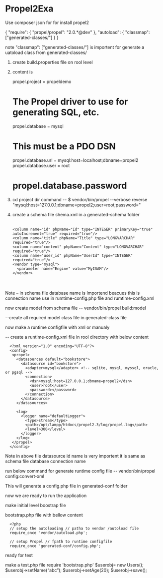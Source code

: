 Propel2Exa
==========

Use   composer json for  for install propel2


{
   "require": {
       "propel/propel": "2.0.*@dev"
   },
   "autoload": { 
        "classmap": ["generated-classes/"] 
   } 
}


note "classmap": ["generated-classes/"]  is  importent for generate a uatoload class from generated-classes/


  1. create build.properties file on rool  level
  2. content is
      
      propel.project = propeldemo
      # The Propel driver to use for generating SQL, etc.
      propel.database = mysql
      
      # This must be a PDO DSN
      propel.database.url = mysql:host=localhost;dbname=propel2
      propel.database.user = root
      # propel.database.password #

  3.  cd project dir
    command 
    -- $ vendor/bin/propel --verbose reverse "mysql:host=127.0.0.1;dbname=propel2;user=root;password=" 
    
4. create a schema file shema.xml in a generated-schema folder

    
    <?xml version="1.0" encoding="utf-8"?>
    <database name="bookstore" defaultIdMethod="native" defaultPhpNamingMethod="underscore">
     <table name="groups" idMethod="native" phpName="Groups">
       <column name="id" phpName="Id" type="INTEGER" primaryKey="true" autoIncrement="true" required="true"/>
       <column name="name" phpName="Name" type="VARCHAR" size="100" required="true"/>
       <vendor type="mysql">
         <parameter name="Engine" value="InnoDB"/>
       </vendor>
     </table>
     <table name="posts" idMethod="native" phpName="Posts">
    
       <column name="id" phpName="Id" type="INTEGER" primaryKey="true" autoIncrement="true" required="true"/>
       <column name="title" phpName="Title" type="LONGVARCHAR" required="true"/>
       <column name="content" phpName="Content" type="LONGVARCHAR" required="true"/>
       <column name="user_id" phpName="UserId" type="INTEGER" required="true"/>
       <vendor type="mysql">
         <parameter name="Engine" value="MyISAM"/>
       </vendor>
     </table>
     <table name="users" idMethod="native" phpName="Users">
       <column name="id" phpName="Id" type="INTEGER" primaryKey="true" autoIncrement="true" required="true"/>
       <column name="name" phpName="Name" type="VARCHAR" size="200" required="true"/>
       <column name="age" phpName="Age" type="VARCHAR" size="50" required="true"/>
       <column name="email" phpName="Email" type="VARCHAR" size="200" required="true"/>
       <vendor type="mysql">
         <parameter name="Engine" value="InnoDB"/>
       </vendor>
     </table>
    </database>



Note – in schema file database  name is Importend beacues this is connection name use in rumtime-config.php file and  rumtime-config.xml


now create model from schema file
-- vendor/bin/propel build:model


--create all required model class file in  generated-class file


now make a runtime configfile with xml or manualy 

-- create a runtime-config.xml file in rool directory  with below content

      
      <?xml version="1.0" encoding="UTF-8"?>
      <config>
       <propel> 
         <datasources default="bookstore">
           <datasource id="bookstore">
             <adapter>mysql</adapter> <!-- sqlite, mysql, myssql, oracle, or pgsql -->
             <connection>
               <dsn>mysql:host=127.0.0.1;dbname=propel2</dsn>
               <user>root</user>
               <password></password>
             </connection>
           </datasource>
         </datasources>
      
         <log>
           <logger name="defaultLogger">
             <type>stream</type>
             <path>/opt/lampp/htdocs/propel2.3/log/propel.log</path>
             <level>300</level>
           </logger>
         </log>
       </propel>
      </config>

 Note   in above file datasource id name is very importent it is same as schema file database  connection name 



run below command for generate
runtime config file 
-- vendor/bin/propel config:convert-xml

This will generate a config.php file in generated-conf folder 


now  we are ready to run the application 


make initial level boostrap file 

bootstrap.php  file  with bellow content 


      <?php
      // setup the autoloading // patha to vendor /autoload file 
      require_once 'vendor/autoload.php';
      
      // setup Propel // fpath to runtime configfile 
      require_once 'generated-conf/config.php';



ready for test 

make a test.php file
require 'bootstrap.php'
$userobj= new Users();
$userobj->setName(“abc”);
$userobj->setAge(20);
$userobj->save();










